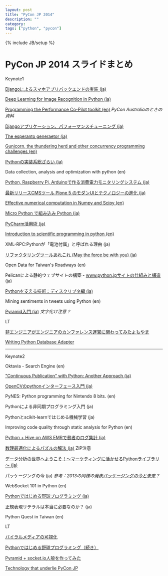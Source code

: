 ```yaml
---
layout: post
title: "PyCon JP 2014"
description: ""
category: 
tags: ["python", "pycon"]
---
```

{% include JB/setup %}

# PyCon JP 2014 スライドまとめ

Keynote1

[Djangoによるスマホアプリバックエンドの実装 \(ja\)](http://www.slideshare.net/nakazawayuichi/pycon-rev005)

[Deep Learning for Image Recognition in Python \(ja\)](http://www.slideshare.net/atelierhide/py-conjp2014-slideshare)

[Programming the Performance Co-Pilot toolkit \(en\)](http://www.performancecopilot.org/papers/pcp-py-dmcache.pdf) *PyCon Australiaのときの資料*

[Djangoアプリケーション、パフォーマンスチューニング \(ja\)](http://www.slideshare.net/hirokiky/pycon2014-django-performance-39037314)

[The esperanto generaetor \(ja\)](http://www.slideshare.net/kawarusosu/the-esperanto-generator)

[Gunicorn, the thundering herd and other concurrency programming challenges \(en\)](https://speakerdeck.com/benoitc/gunicorn-the-thundering-herd-and-other-concurrency-programming-challenges)

[Pythonの実装系総ざらい \(ja\)](http://www.slideshare.net/masahitojp/pyconjp2014)

Data collection, analysis and optimization with python \(en\)

[Python, Raspberry Pi, Arduinoで作る消費電力モニタリングシステム \(ja\)](http://www.slideshare.net/kilo/pythonraspberrypiarduino)

[最新リリースCMSツール Plone 5 のモダンUIとテクノロジーの進化 \(ja\)](http://www.slideshare.net/terapyon/pycon-jp-2014-plone-terada)

[Effective numerical computation in Numpy and Scipy \(en\)](http://www.slideshare.net/hamukazu/effective-numerical-computation-in-num-py-and-scipy)

[Micro Python で組み込み Python \(ja\)](http://www.slideshare.net/hktechno/micro-python-python)

[PyCharm活用術 \(ja\)](http://shimizukawa.bitbucket.org/pyconjp2014-pycharm/index.html)

[Introduction to scientific programming in python \(en\)](https://speakerdeck.com/ohe/introduction-to-scientific-programming-in-python)

XML-RPC:Pythonが「電池付属」と呼ばれる理由 \(ja\)

[リファクタリングツールあれこれ \(May the force be with you\) \(ja\)](http://tell-k.github.io/pyconjp2014/#/)

Open Data for Taiwan's Roadways \(en\)

Pelicanによる静的ウェブサイトの構築 - www.python.jpサイトの仕組みと構造 \(ja\)

[Pythonを支える技術：ディスクリプタ編 \(ja\)](https://speakerdeck.com/knzm/python-wozhi-eruji-shu-deisukuriputabian)

Mining sentiments in tweets using Python \(en\)

[Pyramid入門 \(ja\)](http://www.slideshare.net/aodag/pyconjp-2014-pyramid) *文字化け注意？*

LT

[非エンジニアがエンジニアのカンファレンス運営に関わってみたよもやま](http://www.slideshare.net/mamikotsuda1/pycon-jp-2014-lt)

[Writing Python Database Adapter](https://speakerdeck.com/nakagami/pycon-jp-2014-lt)

----

Keynote2

Oktavia - Search Engine \(en\)

["Continuous Publication" with Python: Another Approach \(ja\)](http://www.slideshare.net/mowamowa3/py-con2014jp)

[OpenCVのpythonインターフェース入門 \(ja\)](https://github.com/payashim/tutorial-opencv-python-pyconjp2014)

PyNES: Python programming for Nintendo 8 bits. \(en\)

Pythonによる非同期プログラミング入門 \(ja\)

Pythonとscikit-learnではじめる機械学習 \(ja\)

Improving code quality through static analysis for Python \(en\)

[Python + Hive on AWS EMRで貧者のログ集計 \(ja\)](https://speakerdeck.com/achiku/pycon-jp-2014-python-plus-hive-on-aws-emrdepin-zhe-falseroguji-ji)

[数理最適化によるパズルの解法 \(ja\)](http://goo.gl/kAbWrA) ZIP注意

[データ分析の世界へようこそ！～マーケティングに活かせるPythonライブラリ～ \(ja\)](http://www.slideshare.net/iktakahiro/python-pyconjp-2014)

パッケージングの今 \(ja\) *参考：2013の同様の発表[パッケージングの今と未来](http://www.slideshare.net/aodag/ss-26183017)？*

WebSocket 101 in Python \(en\)

[Pythonではじめる野球プログラミング \(ja\)](http://www.slideshare.net/shinyorke/python-39061157)

正規表現リテラルは本当に必要なのか？ \(ja\)

Python Quest in Taiwan \(en\)

LT

[バイラルメディアの可視化](http://www.slideshare.net/saicologic/ss-39061338)

[Pythonではじめる野球プログラミング（続き）](http://www.slideshare.net/shinyorke/pythonpycon-jp-2014-lt)

[Pyramid + socket.io人狼を作ってみた](http://www.slideshare.net/ledmonster/pyramid-socketio)

[Technology that underlie PyCon JP](http://www.slideshare.net/takanory/pycon-jp-technologies-that-underlie-pycon-jp)
